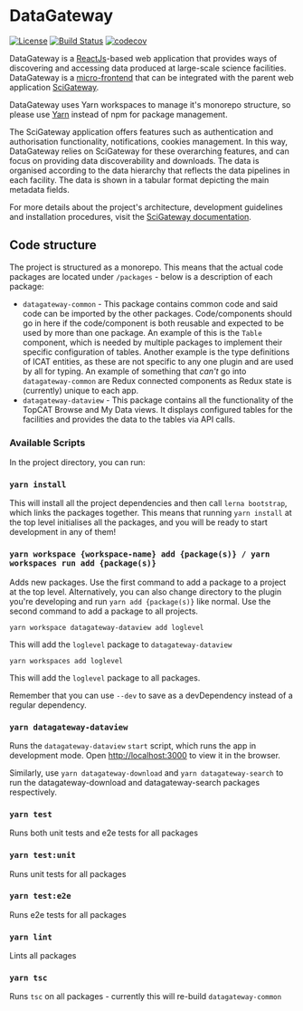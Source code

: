 # DataGateway

[![License](https://img.shields.io/badge/License-Apache_2.0-blue.svg)](https://opensource.org/licenses/Apache-2.0) [![Build Status](https://github.com/ral-facilities/datagateway/workflows/CI%20Build/badge.svg?branch=main)](https://github.com/ral-facilities/datagateway/actions?query=workflow%3A%22CI+Build%22) [![codecov](https://codecov.io/gh/ral-facilities/datagateway/branch/main/graph/badge.svg)](https://codecov.io/gh/ral-facilities/datagateway)

DataGateway is a [ReactJs](https://reactjs.org/)-based web application that provides ways of discovering and accessing data produced at large-scale science facilities. DataGateway is
a [micro-frontend](https://micro-frontends.org/) that can be integrated with the parent web application [SciGateway](https://github.com/ral-facilities/scigateway).

DataGateway uses Yarn workspaces to manage it's monorepo structure, so please use [Yarn](https://yarnpkg.com/lang/en/docs/install/) instead of npm for package management.

The SciGateway application offers features such as authentication and authorisation functionality, notifications, cookies management. In this way, DataGateway relies on SciGateway for these overarching features, and can focus on providing data discoverability and downloads. The data is organised according to the data hierarchy that reflects the data pipelines in each facility. The data is shown in a tabular format depicting the main metadata fields.

For more details about the project's architecture, development guidelines and installation procedures, visit the [SciGateway documentation](https://github.com/ral-facilities/scigateway/wiki).

## Code structure

The project is structured as a monorepo. This means that the actual code packages are located under `/packages` - below is a description of each package:

- `datagateway-common` - This package contains common code and said code can be imported by the other packages. Code/components should go in here if
  the code/component is both reusable and expected to be used by more than one package. An example of this is the `Table` component, which is needed by
  multiple packages to implement their specific configuration of tables. Another example is the type definitions of ICAT entities, as these are not
  specific to any one plugin and are used by all for typing. An example of something that _can't_ go into `datagateway-common` are Redux connected
  components as Redux state is (currently) unique to each app.
- `datagateway-dataview` - This package contains all the functionality of the TopCAT Browse and My Data views. It displays configured tables for the facilities
  and provides the data to the tables via API calls.

### Available Scripts

In the project directory, you can run:

### `yarn install`

This will install all the project dependencies and then call `lerna bootstrap`,
which links the packages together. This means that running `yarn install` at the top
level initialises all the packages, and you will be ready to start development in any of them!

### `yarn workspace {workspace-name} add {package(s)} / yarn workspaces run add {package(s)}`

Adds new packages. Use the first command to add a package to a project at the top level.
Alternatively, you can also change directory to the plugin you're developing and run `yarn add {package(s)}` like normal.
Use the second command to add a package to all projects.

```
yarn workspace datagateway-dataview add loglevel
```

This will add the `loglevel` package to `datagateway-dataview`

```
yarn workspaces add loglevel
```

This will add the `loglevel` package to all packages.

Remember that you can use `--dev` to save as a devDependency instead of a regular dependency.

### `yarn datagateway-dataview`

Runs the `datagateway-dataview` `start` script, which runs the app in development mode.
Open [http://localhost:3000](http://localhost:3000) to view it in the browser.

Similarly, use `yarn datagateway-download` and `yarn datagateway-search` to run the datagateway-download and datagateway-search packages respectively.

### `yarn test`

Runs both unit tests and e2e tests for all packages

### `yarn test:unit`

Runs unit tests for all packages

### `yarn test:e2e`

Runs e2e tests for all packages

### `yarn lint`

Lints all packages

### `yarn tsc`

Runs `tsc` on all packages - currently this will re-build `datagateway-common`

